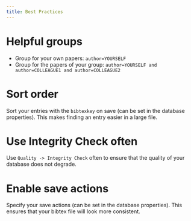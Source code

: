 ```yaml
---
title: Best Practices
---
```


# Helpful groups

- Group for your own papers: `author=YOURSELF`
- Group for the papers of your group: `author=YOURSELF and author=COLLEAGUE1 and author=COLLEAGUE2`

# Sort order

Sort your entries with the `bibtexkey` on save (can be set in the database properties). This makes finding an entry easier in a large file. 

# Use Integrity Check often

Use `Quality -> Integrity Check` often to ensure that the quality of your database does not degrade. 

# Enable save actions

Specify your save actions (can be set in the database properties). This ensures that your bibtex file will look more consistent. 
